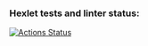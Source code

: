 ### Hexlet tests and linter status:
[![Actions Status](https://github.com/sashakursevich/layout-designer-project-lvl1/workflows/hexlet-check/badge.svg)](https://github.com/sashakursevich/layout-designer-project-lvl1/actions)